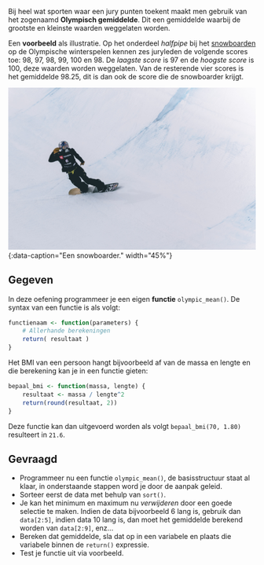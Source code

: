 Bij heel wat sporten waar een jury punten toekent maakt men gebruik van het zogenaamd **Olympisch gemiddelde**. Dit een gemiddelde waarbij de grootste en kleinste waarden weggelaten worden.

Een **voorbeeld** als illustratie. Op het onderdeel *halfpipe* bij het <a href="https://nl.wikipedia.org/wiki/Snowboarden" target="_blank">snowboarden</a> op de Olympische winterspelen kennen zes juryleden de volgende scores toe: 98, 97, 98, 99, 100 en 98. De *laagste score* is 97 en de *hoogste score* is 100, deze waarden worden weggelaten. Van de resterende vier scores is het gemiddelde 98.25, dit is dan ook de score die de snowboarder krijgt.

![Een snowboarder.](media/patrick-t-kindt.jpg "Foto door Patrick T'Kindt op Unsplash."){:data-caption="Een snowboarder." width="45%"}

## Gegeven

In deze oefening programmeer je een eigen **functie** `olympic_mean()`. De syntax van een functie is als volgt:

```R
functienaam <- function(parameters) {
    # Allerhande berekeningen
    return( resultaat )
}
```

Het BMI van een persoon hangt bijvoorbeeld af van de massa en lengte en die berekening kan je in een functie gieten:

```R
bepaal_bmi <- function(massa, lengte) {
    resultaat <- massa / lengte^2
    return(round(resultaat, 2))
}
```

Deze functie kan dan uitgevoerd worden als volgt `bepaal_bmi(70, 1.80)` resulteert in `21.6`.

## Gevraagd

- Programmeer nu een functie `olympic_mean()`, de basisstructuur staat al klaar, in onderstaande stappen word je door de aanpak geleid.
- Sorteer eerst de data met behulp van `sort()`.
- Je kan het minimum en maximum nu *verwijderen* door een goede selectie te maken. Indien de data bijvoorbeeld 6 lang is, gebruik dan `data[2:5]`, indien data 10 lang is, dan moet het gemiddelde berekend worden van `data[2:9]`, enz...
- Bereken dat gemiddelde, sla dat op in een variabele en plaats die variabele binnen de `return()` expressie.
- Test je functie uit via voorbeeld.